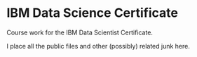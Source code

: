 # IBM Data Science Certificate
Course work for the IBM Data Scientist Certificate.

I place all the public files and other (possibly) related junk here. 
